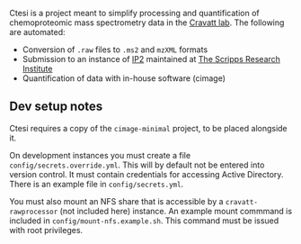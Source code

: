 Ctesi is a project meant to simplify processing and quantification of chemoproteomic mass spectrometry data in the [Cravatt lab](https://www.scripps.edu/cravatt). The following are automated:
- Conversion of `.raw` files to `.ms2` and `mzXML` formats
- Submission to an instance of [IP2](http://www.integratedproteomics.com/) maintained at [The Scripps Research Institute](https://scripps.edu/)
- Quantification of data with in-house software (cimage)

## Dev setup notes

Ctesi requires a copy of the `cimage-minimal` project, to be placed alongside it.

On development instances you must create a file `config/secrets.override.yml`. This will by default not be entered into version control. It must contain credentials for accessing Active Directory. There is an example file in `config/secrets.yml`.

You must also mount an NFS share that is accessible by a `cravatt-rawprocessor` (not included here) instance. An example mount commmand is included in `config/mount-nfs.example.sh`. This command must be issued with root privileges.